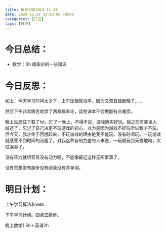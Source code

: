 ```yaml
---
title: 每日记录2024-11-24
date: 2024-11-24 23:00:00 +0800
categories: [日记]
tags: [日记]
---
```


# 今日总结：

- 数学：3h 概率论的一些知识

  

# 今日反思：

如上，今天学习时间太少了，上午压根就没学，因为又双叒叕起晚了……

然后下午非常痛苦地学了两章概率论，读完课本不会做题有点难受。

晚上没忍住下载了lol，打了一晚上。不得不说，游戏确实好玩。我之前有些误入歧途了，忘记了自己决定不玩游戏的初心，以为是因为游戏不好玩所以我才不玩，但今天，我才终于回想起来，不玩游戏的理由是我不能玩、没有时间玩。一玩游戏就感受不到时间的流逝了，对我这种自制力差的人来说，一玩就玩到天昏地暗，太耽误事了。

没有压力就很容易没有动力啊，不能像最近这样无所事事了。

没有冥想没有跑步没有阅读没有背单词。



# 明日计划：

上午学习算法和web

下午学习计组。四点去跑步。

晚上数学1.5h＋英语2h